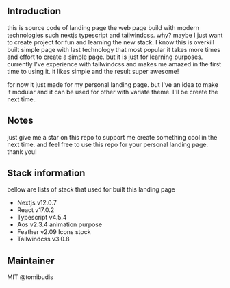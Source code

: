 ## Introduction

this is source code of landing page the web page build with modern technologies such nextjs typescript and tailwindcss. why? maybe I just want to create project for fun and learning the new stack. I know this is overkill built simple page with last technology that most popular it takes more times and effort to create a simple page. but it is just for learning purposes. currently I've experience with tailwindcss and makes me amazed in the first time to using it. it likes simple and the result super awesome!

for now it just made for my personal landing page. but I've an idea to make it modular and it can be used for other with variate theme. I'll be create the next time..

## Notes

just give me a star on this repo to support me create something cool in the next time. and feel free to use this repo for your personal landing page. thank you!

## Stack information

bellow are lists of stack that used for built this landing page

- Nextjs v12.0.7
- React v17.0.2
- Typescript v4.5.4
- Aos v2.3.4 animation purpose
- Feather v2.09 Icons stock
- Tailwindcss v3.0.8

## Maintainer

MIT @tomibudis
